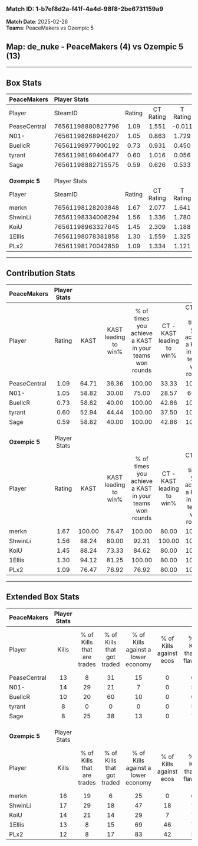 ### Match ID: 1-b7ef8d2a-f41f-4a4d-98f8-2be6731159a9  
**Match Date**: 2025-02-26  
**Teams**: PeaceMakers vs Ozempic 5  

## **Map**: de_nuke - PeaceMakers (4) vs Ozempic 5 (13)  
---  

## Box Stats  

| **PeaceMakers** | Player Stats      |        |           |          |        |      |       |         |        |      |     |
| :- | :- | :-: | :-: | :-: | :-: | :-: | :-: | :-: | :-: | :-: | :-: |
| Player          | SteamID           | Rating | CT Rating | T Rating |  KAST  | ADR  | Kills | Assists | Deaths | K/D  | HS% |
| PeaseCentral    | 76561198880827796 |  1.09  |   1.551   |  -0.011  | 64.71  | 87.8 |  13   |    3    |   13   | 1.00 | 30  |
| N01-            | 76561198268946207 |  1.05  |   0.863   |  1.729   | 58.82  | 83.7 |  14   |    4    |   14   | 1.00 | 78  |
| BuellcR         | 76561198977900192 |  0.73  |   0.931   |  0.450   | 58.82  | 58.2 |  10   |    2    |   15   | 0.67 | 40  |
| tyrant          | 76561198169406477 |  0.60  |   1.016   |  0.056   | 52.94  | 61.1 |   8   |    4    |   15   | 0.53 | 62  |
| Sage            | 76561198882715575 |  0.59  |   0.626   |  0.533   | 58.82  | 47.5 |   8   |    1    |   15   | 0.53 | 75  |
|                 |                   |        |           |          |        |      |       |         |        |      |     |
|                 |                   |        |           |          |        |      |       |         |        |      |     |
|                 |                   |        |           |          |        |      |       |         |        |      |     |
| **Ozempic 5**   | Player Stats      |        |           |          |        |      |       |         |        |      |     |
| Player          | SteamID           | Rating | CT Rating | T Rating |  KAST  | ADR  | Kills | Assists | Deaths | K/D  | HS% |
| merkn           | 76561198128203848 |  1.67  |   2.077   |  1.641   | 100.00 | 90.8 |  16   |    5    |   8    | 2.00 | 62  |
| ShwinLi         | 76561198334008294 |  1.56  |   1.336   |  1.780   | 88.24  | 89.7 |  17   |    2    |   10   | 1.70 | 47  |
| KoiU            | 76561198963327645 |  1.45  |   2.309   |  1.188   | 88.24  | 98.3 |  14   |    5    |   10   | 1.40 | 85  |
| 1EIIis          | 76561198078381858 |  1.30  |   1.559   |  1.325   | 94.12  | 83.9 |  13   |    5    |   13   | 1.00 | 84  |
| PLx2            | 76561198170042859 |  1.09  |   1.334   |  1.121   | 76.47  | 69.8 |  12   |    2    |   12   | 1.00 | 50  |
---  

## Contribution Stats  

| **PeaceMakers** | Player Stats |        |                      |                                                        |                           |                                                             |                          |                                                            |
| :- | :-: | :-: | :-: | :-: | :-: | :-: | :-: | :-: |
| Player          |    Rating    |  KAST  | KAST leading to win% | % of times you achieve a KAST in your teams won rounds | CT - KAST leading to win% | CT - % of times you achieve a KAST in your teams won rounds | T - KAST leading to win% | T - % of times you achieve a KAST in your teams won rounds |
| PeaseCentral    |     1.09     | 64.71  |        36.36         |                         100.00                         |           33.33           |                           100.00                            |          50.00           |                           100.00                           |
| N01-            |     1.05     | 58.82  |        30.00         |                         75.00                          |           28.57           |                            66.67                            |          33.33           |                           100.00                           |
| BuellcR         |     0.73     | 58.82  |        40.00         |                         100.00                         |           42.86           |                           100.00                            |          33.33           |                           100.00                           |
| tyrant          |     0.60     | 52.94  |        44.44         |                         100.00                         |           37.50           |                           100.00                            |          100.00          |                           100.00                           |
| Sage            |     0.59     | 58.82  |        40.00         |                         100.00                         |           42.86           |                           100.00                            |          33.33           |                           100.00                           |
|                 |              |        |                      |                                                        |                           |                                                             |                          |                                                            |
|                 |              |        |                      |                                                        |                           |                                                             |                          |                                                            |
|                 |              |        |                      |                                                        |                           |                                                             |                          |                                                            |
| **Ozempic 5**   | Player Stats |        |                      |                                                        |                           |                                                             |                          |                                                            |
| Player          |    Rating    |  KAST  | KAST leading to win% | % of times you achieve a KAST in your teams won rounds | CT - KAST leading to win% | CT - % of times you achieve a KAST in your teams won rounds | T - KAST leading to win% | T - % of times you achieve a KAST in your teams won rounds |
| merkn           |     1.67     | 100.00 |        76.47         |                         100.00                         |           80.00           |                           100.00                            |          75.00           |                           100.00                           |
| ShwinLi         |     1.56     | 88.24  |        80.00         |                         92.31                          |          100.00           |                           100.00                            |          72.73           |                           88.89                            |
| KoiU            |     1.45     | 88.24  |        73.33         |                         84.62                          |           80.00           |                           100.00                            |          70.00           |                           77.78                            |
| 1EIIis          |     1.30     | 94.12  |        81.25         |                         100.00                         |           80.00           |                           100.00                            |          81.82           |                           100.00                           |
| PLx2            |     1.09     | 76.47  |        76.92         |                         76.92                          |           80.00           |                           100.00                            |          75.00           |                           66.67                            |
---  

## Extended Box Stats  

| **PeaceMakers** | Player Stats |                            |                            |                                    |                         |                              |                                 |        |                             |                                     |                          |                               |                            |
| :- | :-: | :-: | :-: | :-: | :-: | :-: | :-: | :-: | :-: | :-: | :-: | :-: | :-: |
| Player          |    Kills     | % of Kills that are trades | % of Kills that got traded | % of Kills against a lower economy | % of Kills against ecos | % of Kills that are flawless | % of Kills that are close duels | Deaths | % of Deaths that get traded | % of Deaths against a lower economy | % of Deaths against ecos | % of Deaths that are flawless | % of Deaths that are close |
| PeaseCentral    |      13      |             8              |             31             |                 15                 |            0            |              62              |                8                |   13   |              8              |                 15                  |            0             |              62               |             8              |
| N01-            |      14      |             29             |             21             |                 7                  |            0            |              50              |                0                |   14   |             14              |                 14                  |            0             |              64               |             0              |
| BuellcR         |      10      |             20             |             60             |                 10                 |            0            |              60              |               10                |   15   |             20              |                 13                  |            0             |              73               |             7              |
| tyrant          |      8       |             0              |             0              |                 0                  |            0            |              50              |               13                |   15   |             27              |                 13                  |            0             |              73               |             13             |
| Sage            |      8       |             25             |             38             |                 13                 |            0            |              75              |                0                |   15   |              0              |                 13                  |            0             |              80               |             0              |
|                 |              |                            |                            |                                    |                         |                              |                                 |        |                             |                                     |                          |                               |                            |
|                 |              |                            |                            |                                    |                         |                              |                                 |        |                             |                                     |                          |                               |                            |
|                 |              |                            |                            |                                    |                         |                              |                                 |        |                             |                                     |                          |                               |                            |
| **Ozempic 5**   | Player Stats |                            |                            |                                    |                         |                              |                                 |        |                             |                                     |                          |                               |                            |
| Player          |    Kills     | % of Kills that are trades | % of Kills that got traded | % of Kills against a lower economy | % of Kills against ecos | % of Kills that are flawless | % of Kills that are close duels | Deaths | % of Deaths that get traded | % of Deaths against a lower economy | % of Deaths against ecos | % of Deaths that are flawless | % of Deaths that are close |
| merkn           |      16      |             19             |             6              |                 25                 |            0            |              63              |                6                |   8    |             50              |                 63                  |            0             |              88               |             25             |
| ShwinLi         |      17      |             29             |             18             |                 47                 |           18            |              71              |                6                |   10   |             30              |                 40                  |            10            |              50               |             0              |
| KoiU            |      14      |             21             |             14             |                 29                 |            7            |              79              |                0                |   10   |             30              |                 40                  |            10            |              70               |             0              |
| 1EIIis          |      13      |             8              |             15             |                 69                 |           46            |              77              |                0                |   13   |             23              |                 38                  |            8             |              46               |             8              |
| PLx2            |      12      |             8              |             17             |                 83                 |           42            |              50              |               17                |   12   |             25              |                 25                  |            0             |              67               |             0              |

